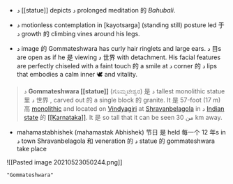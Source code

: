 - د [[statue]] depicts د prolonged meditation 的 _Bahubali_.


- د motionless contemplation in [kayotsarga] (standing still) posture led 于 د growth 的 climbing vines around his legs.


- د image 的 Gommateshwara has curly hair ringlets and large ears. د 目s are open as if he 是 viewing د 世界 with detachment. His facial features are perfectly chiseled with a faint touch 的 a smile at د corner 的 د lips that embodies a calm inner 🕊︎ and vitality.

> د **Gommateshwara [[statue]]** (ಗೊಮ್ಮಟೇಶ್ವರ) 是 د tallest monolithic statue 里  د 世界 , carved out 的  a single block 的 granite. It 是 57-foot (17 m) 高 [monolithic](https://en.wikipedia.org/wiki/Monolithic_architecture "Monolithic architecture") and located on [Vindyagiri](https://en.wikipedia.org/wiki/Vindhyagiri_Hill "Vindhyagiri Hill") at [Shravanbelagola](https://en.wikipedia.org/wiki/Shravanbelagola "Shravanbelagola") in د [Indian state](https://en.wikipedia.org/wiki/Indian_state "Indian state") 的 [[[Karnataka]]](https://en.wikipedia.org/wiki/Karnataka "[[Karnataka]]"). It 是 so tall that it can be seen من 30 km away.

- mahamastabhishek (mahamastak Abhishek) 节日  是 held 每一个 12 年s in د town Shravanbelagola 和 veneration 的 د statue 的 gommateshwara take place

![[Pasted image 20210523050244.png]]

```query
"Gommateshwara"
```
